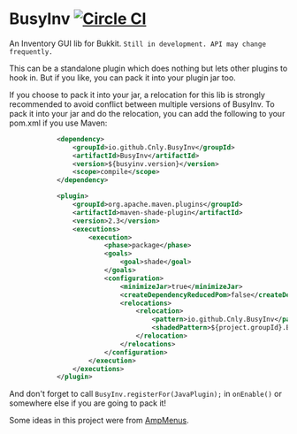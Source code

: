 # BusyInv [![Circle CI](https://circleci.com/gh/Cnly/BusyInv.svg?style=svg)](https://circleci.com/gh/Cnly/BusyInv)

An Inventory GUI lib for Bukkit. `Still in development. API may change frequently.`

This can be a standalone plugin which does nothing but lets other plugins to hook in. But if you like, you can pack it into your plugin jar too.

If you choose to pack it into your jar, a relocation for this lib is strongly recommended to avoid conflict between multiple versions of BusyInv. To pack it into your jar and do the relocation, you can add the following to your pom.xml if you use Maven:
```xml
			<dependency>
				<groupId>io.github.Cnly.BusyInv</groupId>
				<artifactId>BusyInv</artifactId>
				<version>${busyinv.version}</version>
				<scope>compile</scope>
			</dependency>

			<plugin>
				<groupId>org.apache.maven.plugins</groupId>
				<artifactId>maven-shade-plugin</artifactId>
				<version>2.3</version>
				<executions>
					<execution>
						<phase>package</phase>
						<goals>
							<goal>shade</goal>
						</goals>
						<configuration>
							<minimizeJar>true</minimizeJar>
							<createDependencyReducedPom>false</createDependencyReducedPom>
							<relocations>
								<relocation>
									<pattern>io.github.Cnly.BusyInv</pattern>
									<shadedPattern>${project.groupId}.BusyInv</shadedPattern>
								</relocation>
							</relocations>
						</configuration>
					</execution>
				</executions>
			</plugin>
```

And don't forget to call `BusyInv.registerFor(JavaPlugin);` in `onEnable()` or somewhere else if you are going to pack it!

Some ideas in this project were from [AmpMenus](https://github.com/ampayne2/AmpMenus).
